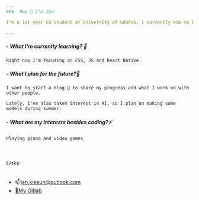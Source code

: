 ```yaml
---
###  Hey 👋 I'm Jan

I'm a 1st year CS student at University of Gdańsk. I currently aim to become a full stack developer.

---
```

##### - What I'm currently learning? 🌱

`Right now I'm focusing on CSS, JS and React Native.`

##### - What I plan for the future?🤔
`I want to start a blog 💬 to share my progress and what I work on with other people.`

`Lately, I've also taken interest in AI, so I plan on making some models during summer.`

##### - What are my interests besides coding?⚡
`Playing piano and video games`

<br/>

###### Links:
- 📫jan.kiezun@outlook.com
- 🔭[My Gitlab](https://www.gitlab.com/jan_kiezun)


<!--
**Jan-Kiezun/Jan-Kiezun** is a ✨ _special_ ✨ repository because its `README.md` (this file) appears on your GitHub profile.

Here are some ideas to get you started:

- 🔭 I’m currently working on ...
- 🌱 I’m currently learning ...
- 👯 I’m looking to collaborate on ...
- 🤔 I’m looking for help with ...
- 💬 Ask me about ...
- 📫 How to reach me: ...
- 😄 Pronouns: ...
- ⚡ Fun fact: ...
-->
